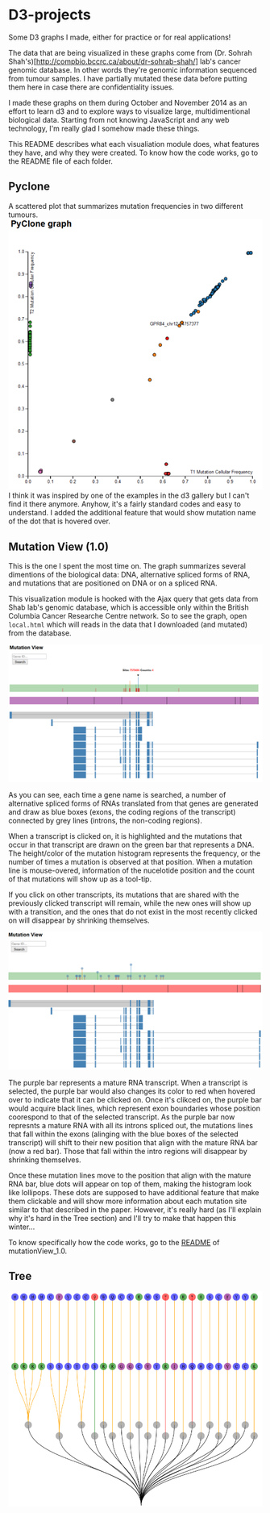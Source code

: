 D3-projects
===========

Some D3 graphs I made, either for practice or for real applications! 

The data that are being visualized in these graphs come from (Dr. Sohrah Shah's)[http://compbio.bccrc.ca/about/dr-sohrab-shah/] lab's cancer genomic database. In other words they're genomic information sequenced from tumour samples. I have partially mutated these data before putting them here in case there are confidentiality issues. 

I made these graphs on them during October and November 2014 as an effort to learn d3 and to explore ways to visualize large, multidimentional biological data. Starting from not knowing JavaScript and any web technology, I'm really glad I somehow made these things. 

This README describes what each visualiation module does, what features they have, and why they were created. To know how the code works, go to the README file of each folder. 

## Pyclone 

A scattered plot that summarizes mutation frequencies in two different tumours. 
![pyclone](/images/pyclone.png)
I think it was inspired by one of the examples in the d3 gallery but I can't find it there anymore. Anyhow, 
it's a fairly standard codes and easy to understand. I added the additional feature that would show mutation name 
of the dot that is hovered over. 


## Mutation View (1.0)
This is the one I spent the most time on. The graph summarizes several dimentions of the biological data: DNA, alternative spliced forms of RNA, and mutations that are positioned on DNA or on a spliced RNA. 

This visualization module is hooked with the Ajax query that gets data from Shab lab's genomic database, which is accessible only within the British Columbia Cancer Researche Centre network. So to see the graph, open `local.html` which will reads in the data that I downloaded (and mutated) from the database. 

![mutationView1](/images/mutationView_info.png)

As you can see, each time a gene name is searched, a number of alternative spliced forms of RNAs translated from that genes are generated and draw as blue boxes (exons, the coding regions of the transcript) connected by grey lines (introns, the non-coding regions). 

When a transcript is clicked on, it is highlighted and the mutations that occur in that transcript are drawn on the green bar that represents a DNA. The height/color of the mutation histogram represents the frequency, or the number of times a mutation is observed at that position. When a mutation line is mouse-overed, information of the nucelotide position and the count of that mutations will show up as a tool-tip. 

If you click on other transcripts, its mutations that are shared with the previously clicked transcript will remain, while the new ones will show up with a transition, and the ones that do not exist in the most recently clicked on will disappear by shrinking themselves. 

![mutationView2](/images/mutationView_spliced.PNG)

The purple bar represents a mature RNA transcript. When a transcript is selected, the purple bar would also changes its color to red when hovered over to indicate that it can be clicked on. Once it's clikced on, the purple bar would acquire black lines, which represent exon boundaries whose position coorespond to that of the selected transcript. As the purple bar now represnts a mature RNA with all its introns spliced out, the mutations lines that fall within the exons (alinging with the blue boxes of the selected transcript) will shift to their new position that align with the mature RNA bar (now a red bar). Those that fall within the intro regions will disappear by shrinking themselves. 

Once these mutation lines move to the position that align with the mature RNA bar, blue dots will appear on top of them, making the histogram look like lollipops. These dots are supposed to have additional feature that make them clickable and will show more information about each mutation site similar to that described in the paper. However, it's really hard (as I'll explain why it's hard in the Tree section) and I'll try to make that happen this winter... 

To know specifically how the code works, go to the [README](/mutationView_1.0/README.md) of mutationView_1.0. 

## Tree
![tree](/images/tree_branch.PNG)

